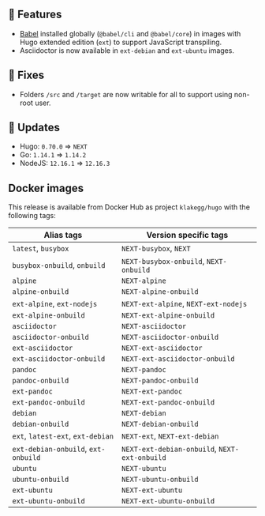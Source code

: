## :tada: Features

* [Babel](https://gohugo.io/hugo-pipes/babel/) installed globally (`@babel/cli` and `@babel/core`) in images with Hugo extended edition (`ext`) to support JavaScript transpiling.
* Asciidoctor is now available in `ext-debian` and `ext-ubuntu` images.


## :bug: Fixes

* Folders `/src` and `/target` are now writable for all to support using non-root user.


## :heartbeat: Updates

* Hugo: `0.70.0` => `NEXT`
* Go: `1.14.1` => `1.14.2`
* NodeJS: `12.16.1` => `12.16.3`


## Docker images

This release is available from Docker Hub as project `klakegg/hugo` with the following tags:

| Alias tags                   | Version specific tags                      |
| ---------------------------- | ------------------------------------------ |
| `latest`, `busybox`          | `NEXT-busybox`, `NEXT`                 |
| `busybox-onbuild`, `onbuild` | `NEXT-busybox-onbuild`, `NEXT-onbuild` |
| `alpine`                     | `NEXT-alpine`                            |
| `alpine-onbuild`             | `NEXT-alpine-onbuild`                    |
| `ext-alpine`, `ext-nodejs`   | `NEXT-ext-alpine`, `NEXT-ext-nodejs`   |
| `ext-alpine-onbuild`         | `NEXT-ext-alpine-onbuild`                |
| `asciidoctor`                | `NEXT-asciidoctor`                       |
| `asciidoctor-onbuild`        | `NEXT-asciidoctor-onbuild`               |
| `ext-asciidoctor`            | `NEXT-ext-asciidoctor`                   |
| `ext-asciidoctor-onbuild`    | `NEXT-ext-asciidoctor-onbuild`           |
| `pandoc`                     | `NEXT-pandoc`                            |
| `pandoc-onbuild`             | `NEXT-pandoc-onbuild`                    |
| `ext-pandoc`                 | `NEXT-ext-pandoc`                        |
| `ext-pandoc-onbuild`         | `NEXT-ext-pandoc-onbuild`                |
| `debian`                     | `NEXT-debian`                            |
| `debian-onbuild`             | `NEXT-debian-onbuild`                    |
| `ext`, `latest-ext`, `ext-debian` | `NEXT-ext`, `NEXT-ext-debian`     |
| `ext-debian-onbuild`, `ext-onbuild` | `NEXT-ext-debian-onbuild`, `NEXT-ext-onbuild` |
| `ubuntu`                     | `NEXT-ubuntu`                            |
| `ubuntu-onbuild`             | `NEXT-ubuntu-onbuild`                    |
| `ext-ubuntu`                 | `NEXT-ext-ubuntu`                        |
| `ext-ubuntu-onbuild`         | `NEXT-ext-ubuntu-onbuild`                |